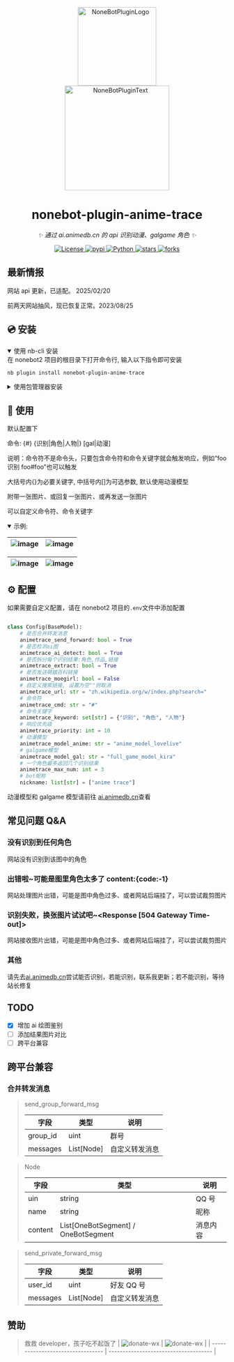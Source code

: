 <div align="center">
  <a href="https://v2.nonebot.dev/store"><img src="https://raw.githubusercontent.com/A-kirami/nonebot-plugin-template/refs/heads/resources/nbp_logo.png" width="180" height="180" alt="NoneBotPluginLogo"></a>
  <br>
  <a href="https://v2.nonebot.dev/store"><img src="https://raw.githubusercontent.com/A-kirami/nonebot-plugin-template/88c60174f63914be62251ffc192cb8b408bbc845/NoneBotPlugin.svg" width="240" alt="NoneBotPluginText"></a>
</div>

<div align="center">

# nonebot-plugin-anime-trace

_✨ 通过 ai.animedb.cn 的 api 识别动漫、galgame 角色 ✨_

<a href="https://github.com/tomorinao-www/nonebot-plugin-anime-trace/blob/main/LICENSE">
  <img src="https://img.shields.io/github/license/tomorinao-www/nonebot-plugin-anime-trace.svg" alt="License">
</a>
<a href="https://pypi.python.org/pypi/nonebot-plugin-anime-trace">
  <img src="https://img.shields.io/pypi/v/nonebot-plugin-anime-trace.svg?style=flat&logo=pypi&logoColor=fff&labelColor=3775A9" alt="pypi">
</a>
<a href="https://pypi.python.org/pypi/nonebot-plugin-anime-trace">
  <img src="https://img.shields.io/badge/Python-3.10+-f09?style=flat&logo=Python&logoColor=fc5&labelColor=3776AB" alt="Python">
</a>
<a href="https://github.com/tomorinao-www/nonebot-plugin-anime-trace">
  <img src="https://img.shields.io/github/stars/tomorinao-www/nonebot-plugin-anime-trace.svg?style=social" alt="stars">
</a>
<a href="https://github.com/tomorinao-www/nonebot-plugin-anime-trace/forks">
  <img src="https://img.shields.io/github/forks/tomorinao-www/nonebot-plugin-anime-trace.svg?style=social" alt="forks">
</a>
</div>

## 最新情报

网站 api 更新，已适配。 2025/02/20

前两天网站抽风，现已恢复正常。2023/08/25

## 💿 安装

<details open>
<summary>使用 nb-cli 安装</summary>
在 nonebot2 项目的根目录下打开命令行, 输入以下指令即可安装

    nb plugin install nonebot-plugin-anime-trace

</details>

<details>
<summary>使用包管理器安装</summary>
在 nonebot2 项目的插件目录下, 打开命令行, 根据你使用的包管理器, 输入相应的安装命令

    pip install nonebot-plugin-anime-trace

打开 nonebot2 项目根目录下的 `pyproject.toml` 文件, 在 `[tool.nonebot]` 部分追加写入

    plugins = ["nonebot-plugin-anime-trace"]

</details>

## 🎉 使用

默认配置下

命令: {#} {识别|角色|人物|} [gal|动漫]

说明：命令符不是命令头，只要包含命令符和命令关键字就会触发响应，例如“foo 识别 foo#foo”也可以触发

大括号内{}为必要关键字, 中括号内[]为可选参数, 默认使用动漫模型

附带一张图片、或回复一张图片、或再发送一张图片

可以自定义命令符、命令关键字

<details open>
<summary>
示例:
</summary>

| ![image](./img/use_ex01.jpg) | ![image](./img/use_ex02.jpg) |
| ---------------------------- | ---------------------------- |

| ![image](./img/use_ex03.jpg) | ![image](./img/use_ex04.jpg) |
| ---------------------------- | ---------------------------- |

</details>

## ⚙️ 配置

如果需要自定义配置，请在 nonebot2 项目的`.env`文件中添加配置

```py

class Config(BaseModel):
    # 是否合并转发消息
    animetrace_send_forward: bool = True
    # 是否检测ai图
    animetrace_ai_detect: bool = True
    # 是否拆分每个识别结果:角色,作品,链接
    animetrace_extract: bool = True
    # 是否发送萌娘百科链接
    animetrace_moegirl: bool = False
    # 自定义搜索链接, 设置为空""则取消
    animetrace_url: str = "zh.wikipedia.org/w/index.php?search="
    # 命令符
    animetrace_cmd: str = "#"
    # 命令关键字
    animetrace_keyword: set[str] = {"识别", "角色", "人物"}
    # 响应优先级
    animetrace_priority: int = 10
    # 动漫模型
    animetrace_model_anime: str = "anime_model_lovelive"
    # galgame模型
    animetrace_model_gal: str = "full_game_model_kira"
    # 一个角色最多返回几个识别结果
    animetrace_max_num: int = 3
    # bot昵称
    nickname: list[str] = ["anime trace"]
```

动漫模型和 galgame 模型请前往 [ai.animedb.cn](https://ai.animedb.cn)查看

## 常见问题 Q&A

### 没有识别到任何角色

网站没有识别到该图中的角色

### 出错啦~可能是图里角色太多了 content:{code:-1}

网站处理图片出错，可能是图中角色过多、或者网站后端挂了，可以尝试裁剪图片

### 识别失败，换张图片试试吧~<Response [504 Gateway Time-out]>

网站接收图片出错，可能是图中角色过多、或者网站后端挂了，可以尝试裁剪图片

### 其他

请先去[ai.animedb.cn](https://ai.animedb.cn)尝试能否识别，若能识别，联系我更新；若不能识别，等待站长修复

## TODO

- [x] 增加 ai 绘图鉴别
- [ ] 添加结果图片对比
- [ ] 跨平台兼容

## 跨平台兼容

### 合并转发消息

> send_group_forward_msg
>
> | 字段     | 类型       | 说明           |
> | -------- | ---------- | -------------- |
> | group_id | uint       | 群号           |
> | messages | List[Node] | 自定义转发消息 |

> Node
>
> | 字段    | 类型                                | 说明     |
> | ------- | ----------------------------------- | -------- |
> | uin     | string                              | QQ 号    |
> | name    | string                              | 昵称     |
> | content | List[OneBotSegment] / OneBotSegment | 消息内容 |

> send_private_forward_msg
>
> | 字段     | 类型       | 说明           |
> | -------- | ---------- | -------------- |
> | user_id  | uint       | 好友 QQ 号     |
> | messages | List[Node] | 自定义转发消息 |

## 赞助

> 救救 developer，孩子吃不起饭了
> | ![donate-wx](./img/donate-wx.jpg) | ![donate-wx](./img/donate-alipay.jpg) |
> | --------------------------------- | ------------------------------------- |
